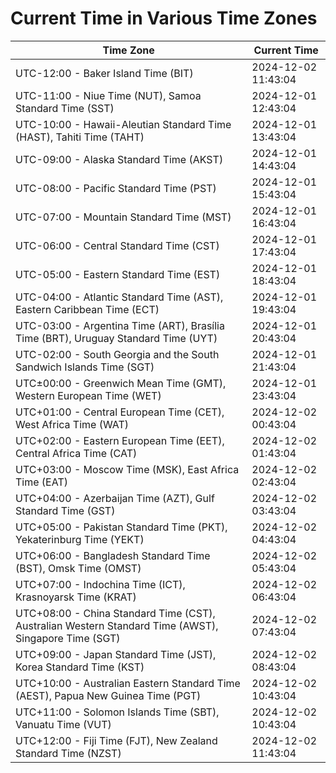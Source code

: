 # Current Time in Various Time Zones

| Time Zone | Current Time |
|-----------|--------------|
| UTC-12:00 - Baker Island Time (BIT) | 2024-12-02 11:43:04 |
| UTC-11:00 - Niue Time (NUT), Samoa Standard Time (SST) | 2024-12-01 12:43:04 |
| UTC-10:00 - Hawaii-Aleutian Standard Time (HAST), Tahiti Time (TAHT) | 2024-12-01 13:43:04 |
| UTC-09:00 - Alaska Standard Time (AKST) | 2024-12-01 14:43:04 |
| UTC-08:00 - Pacific Standard Time (PST) | 2024-12-01 15:43:04 |
| UTC-07:00 - Mountain Standard Time (MST) | 2024-12-01 16:43:04 |
| UTC-06:00 - Central Standard Time (CST) | 2024-12-01 17:43:04 |
| UTC-05:00 - Eastern Standard Time (EST) | 2024-12-01 18:43:04 |
| UTC-04:00 - Atlantic Standard Time (AST), Eastern Caribbean Time (ECT) | 2024-12-01 19:43:04 |
| UTC-03:00 - Argentina Time (ART), Brasília Time (BRT), Uruguay Standard Time (UYT) | 2024-12-01 20:43:04 |
| UTC-02:00 - South Georgia and the South Sandwich Islands Time (SGT) | 2024-12-01 21:43:04 |
| UTC±00:00 - Greenwich Mean Time (GMT), Western European Time (WET) | 2024-12-01 23:43:04 |
| UTC+01:00 - Central European Time (CET), West Africa Time (WAT) | 2024-12-02 00:43:04 |
| UTC+02:00 - Eastern European Time (EET), Central Africa Time (CAT) | 2024-12-02 01:43:04 |
| UTC+03:00 - Moscow Time (MSK), East Africa Time (EAT) | 2024-12-02 02:43:04 |
| UTC+04:00 - Azerbaijan Time (AZT), Gulf Standard Time (GST) | 2024-12-02 03:43:04 |
| UTC+05:00 - Pakistan Standard Time (PKT), Yekaterinburg Time (YEKT) | 2024-12-02 04:43:04 |
| UTC+06:00 - Bangladesh Standard Time (BST), Omsk Time (OMST) | 2024-12-02 05:43:04 |
| UTC+07:00 - Indochina Time (ICT), Krasnoyarsk Time (KRAT) | 2024-12-02 06:43:04 |
| UTC+08:00 - China Standard Time (CST), Australian Western Standard Time (AWST), Singapore Time (SGT) | 2024-12-02 07:43:04 |
| UTC+09:00 - Japan Standard Time (JST), Korea Standard Time (KST) | 2024-12-02 08:43:04 |
| UTC+10:00 - Australian Eastern Standard Time (AEST), Papua New Guinea Time (PGT) | 2024-12-02 10:43:04 |
| UTC+11:00 - Solomon Islands Time (SBT), Vanuatu Time (VUT) | 2024-12-02 10:43:04 |
| UTC+12:00 - Fiji Time (FJT), New Zealand Standard Time (NZST) | 2024-12-02 11:43:04 |
